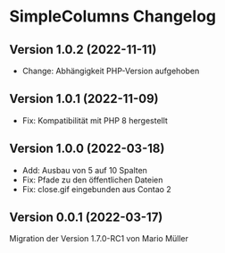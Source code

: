 # SimpleColumns Changelog

## Version 1.0.2 (2022-11-11)

* Change: Abhängigkeit PHP-Version aufgehoben

## Version 1.0.1 (2022-11-09)

* Fix: Kompatibilität mit PHP 8 hergestellt

## Version 1.0.0 (2022-03-18)

* Add: Ausbau von 5 auf 10 Spalten
* Fix: Pfade zu den öffentlichen Dateien
* Fix: close.gif eingebunden aus Contao 2

## Version 0.0.1 (2022-03-17)

Migration der Version 1.7.0-RC1 von Mario Müller
